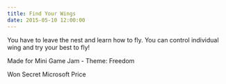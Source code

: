 ```yaml
---
title: Find Your Wings
date: 2015-05-10 12:00:00
---
```


You have to leave the nest and learn how to fly. You can control individual wing and try your best to fly!

Made for Mini Game Jam - Theme: Freedom

Won Secret Microsoft Price